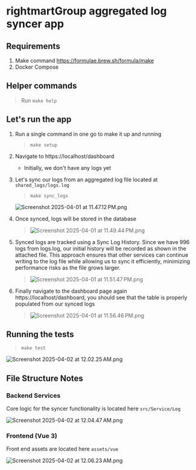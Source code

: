 # rightmartGroup aggregated log syncer app


## Requirements
1. Make command https://formulae.brew.sh/formula/make
2. Docker Compose

## Helper commands
> Run `make help`



## Let's run the app

1. Run a single command in one go to make it up and running
   > `make setup`

2. Navigate to https://localhost/dashboard
   - Initially, we don't have any logs yet

3. Let's sync our logs from an aggregated log file located at `shared_logs/logs.log`
   > `make sync_logs`

   ![Screenshot 2025-04-01 at 11.47.12 PM.png](readme_files/Screenshot%202025-04-01%20at%2011.47.12%E2%80%AFPM.png)

4. Once synced, logs will be stored in the database
    > ![Screenshot 2025-04-01 at 11.49.44 PM.png](readme_files/Screenshot%202025-04-01%20at%2011.49.44%E2%80%AFPM.png)

5. Synced logs are tracked using a Sync Log History. Since we have 996 logs from logs.log, our initial history will be recorded as shown in the attached file. This approach ensures that other services can continue writing to the log file while allowing us to sync it efficiently, minimizing performance risks as the file grows larger.
   > ![Screenshot 2025-04-01 at 11.51.47 PM.png](readme_files/Screenshot%202025-04-01%20at%2011.51.47%E2%80%AFPM.png)

6. Finally navigate to the dashboard page again https://localhost/dashboard, you should see that the table is properly populated from our synced logs
   > ![Screenshot 2025-04-01 at 11.56.46 PM.png](readme_files/Screenshot%202025-04-01%20at%2011.56.46%E2%80%AFPM.png)
   
## Running the tests

> `make test`

![Screenshot 2025-04-02 at 12.02.25 AM.png](readme_files/Screenshot%202025-04-02%20at%2012.02.25%E2%80%AFAM.png)

## File Structure Notes

### Backend Services
Core logic for the syncer functionality is located here `src/Service/Log`

![Screenshot 2025-04-02 at 12.04.47 AM.png](readme_files/Screenshot%202025-04-02%20at%2012.04.47%E2%80%AFAM.png)

### Frontend (Vue 3)
Front end assets are located here `assets/vue`

![Screenshot 2025-04-02 at 12.06.23 AM.png](readme_files/Screenshot%202025-04-02%20at%2012.06.23%E2%80%AFAM.png)
